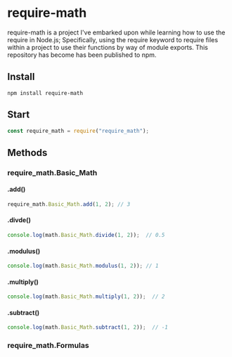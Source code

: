 # require-math
require-math is a project I've embarked upon while learning how to use the require in Node.js; Specifically, using the require keyword to require files within a project to use their functions by way of module exports. This repository has become has been published to npm.
## Install
```
npm install require-math
```
## Start
```javascript
const require_math = require("require_math");
```
## Methods
### require_math.Basic_Math
#### .add()
```javascript
require_math.Basic_Math.add(1, 2); // 3
```
#### .divde()
```javascript
console.log(math.Basic_Math.divide(1, 2));  // 0.5
```
#### .modulus()
```javascript
console.log(math.Basic_Math.modulus(1, 2)); // 1
```
#### .multiply()
```javascript
console.log(math.Basic_Math.multiply(1, 2));  // 2
```
#### .subtract()
```javascript
console.log(math.Basic_Math.subtract(1, 2));  // -1
```


### require_math.Formulas

